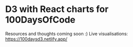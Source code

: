 # D3 with React charts for 100DaysOfCode 
Resources and thoughts coming soon :) 
Live visualisations: https://100daysd3.netlify.app/ 
